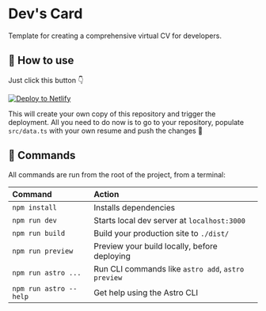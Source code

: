 # Dev's Card

Template for creating a comprehensive virtual CV for developers.


## 🚀 How to use
Just click this button 👇

[![Deploy to Netlify](https://www.netlify.com/img/deploy/button.svg)](https://app.netlify.com/start/deploy?repository=https://github.com/CaptainObjective/devscard#NODE_VERSION=16)

This will create your own copy of this repository and trigger the deployment. All you need to do now is to go to your repository, populate `src/data.ts` with your own resume and push the changes 🔼 

## 🧞 Commands

All commands are run from the root of the project, from a terminal:

| Command                | Action                                             |
| :--------------------- | :------------------------------------------------- |
| `npm install`          | Installs dependencies                              |
| `npm run dev`          | Starts local dev server at `localhost:3000`        |
| `npm run build`        | Build your production site to `./dist/`            |
| `npm run preview`      | Preview your build locally, before deploying       |
| `npm run astro ...`    | Run CLI commands like `astro add`, `astro preview` |
| `npm run astro --help` | Get help using the Astro CLI                       |

